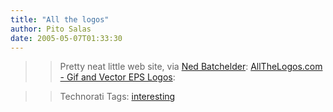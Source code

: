 ```yaml
---
title: "All the logos"
author: Pito Salas
date: 2005-05-07T01:33:30
---
```



>>

>> Pretty neat little web site, via [Ned
Batchelder](<http://www.nedbatchelder.com/blog/>): [AllTheLogos.com - Gif and
Vector EPS Logos](<http://www.allthelogos.com/>):

>>

>> Technorati Tags: [interesting](<http://technorati.com/tag/interesting>)


